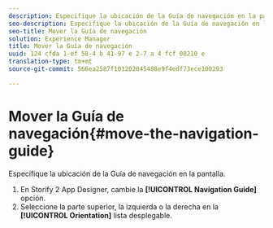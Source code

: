 ```yaml
---
description: Especifique la ubicación de la Guía de navegación en la pantalla.
seo-description: Especifique la ubicación de la Guía de navegación en la pantalla.
seo-title: Mover la Guía de navegación
solution: Experience Manager
title: Mover la Guía de navegación
uuid: 124 cfda 1-ef 58-4 b 41-97 e 2-7 a 4 fcf 08210 e
translation-type: tm+mt
source-git-commit: 566ea2587f101202045488e9f4edf73ece100293

---
```



# Mover la Guía de navegación{#move-the-navigation-guide}

Especifique la ubicación de la Guía de navegación en la pantalla.

1. En Storify 2 App Designer, cambie la **[!UICONTROL Navigation Guide]** opción.
1. Seleccione la parte superior, la izquierda o la derecha en la **[!UICONTROL Orientation]** lista desplegable.
